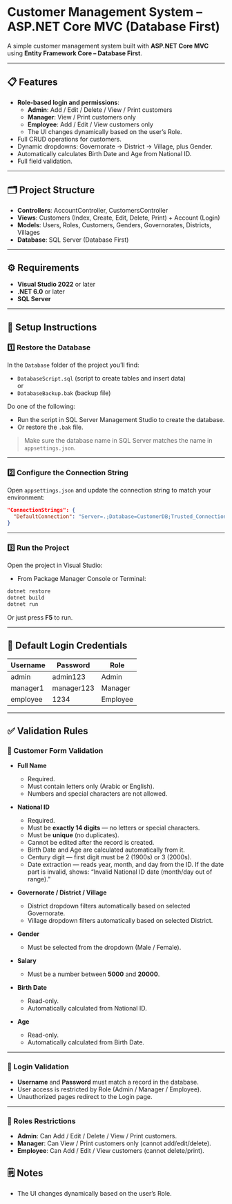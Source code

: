 # Customer Management System – ASP.NET Core MVC (Database First)

A simple customer management system built with **ASP.NET Core MVC** using **Entity Framework Core – Database First**.

---

## 📋 Features
- **Role-based login and permissions**:
  - **Admin**: Add / Edit / Delete / View / Print customers
  - **Manager**: View / Print customers only
  - **Employee**: Add / Edit / View customers only
  - The UI changes dynamically based on the user’s Role.
- Full CRUD operations for customers.
- Dynamic dropdowns: Governorate → District → Village, plus Gender.
- Automatically calculates Birth Date and Age from National ID.
- Full field validation.


---

## 🗂️ Project Structure
- **Controllers**: AccountController, CustomersController  
- **Views**: Customers (Index, Create, Edit, Delete, Print) + Account (Login)  
- **Models**: Users, Roles, Customers, Genders, Governorates, Districts, Villages  
- **Database**: SQL Server (Database First)

---

## ⚙️ Requirements
- **Visual Studio 2022** or later  
- **.NET 6.0** or later  
- **SQL Server**  

---

## 📝 Setup Instructions

### 1️⃣ Restore the Database
In the `Database` folder of the project you’ll find:
- `DatabaseScript.sql` (script to create tables and insert data)  
or  
- `DatabaseBackup.bak` (backup file)  

Do one of the following:
- Run the script in SQL Server Management Studio to create the database.  
- Or restore the `.bak` file.

> Make sure the database name in SQL Server matches the name in `appsettings.json`.

---

### 2️⃣ Configure the Connection String
Open `appsettings.json` and update the connection string to match your environment:
```json
"ConnectionStrings": {
  "DefaultConnection": "Server=.;Database=CustomerDB;Trusted_Connection=True;"
}
````

---

### 3️⃣ Run the Project

Open the project in Visual Studio:

* From Package Manager Console or Terminal:

```bash
dotnet restore
dotnet build
dotnet run
```

Or just press **F5** to run.

---

## 🔑 Default Login Credentials

| Username | Password    | Role     |
| -------- | --------    | -------- |
| admin    | admin123    | Admin    |
| manager1 | manager123  | Manager  |
| employee | 1234        | Employee |

---
## ✅ Validation Rules

### 🔹 Customer Form Validation  
- **Full Name**  
  - Required.  
  - Must contain letters only (Arabic or English).  
  - Numbers and special characters are not allowed.  

- **National ID**  
  - Required.  
  - Must be **exactly 14 digits**  — no letters or special characters.
  - Must be **unique** (no duplicates).  
  - Cannot be edited after the record is created.  
  - Birth Date and Age are calculated automatically from it.
  - Century digit — first digit must be 2 (1900s) or 3 (2000s).
  - Date extraction — reads year, month, and day from the ID. If the date part is invalid, shows: “Invalid National ID date (month/day out of range).”

- **Governorate / District / Village**    
  - District dropdown filters automatically based on selected Governorate.  
  - Village dropdown filters automatically based on selected District.  

- **Gender**  
  - Must be selected from the dropdown (Male / Female).  

- **Salary**  
  - Must be a number between **5000** and **20000**.  

- **Birth Date**  
  - Read-only.  
  - Automatically calculated from National ID.  

- **Age**  
  - Read-only.  
  - Automatically calculated from Birth Date.  

---

### 🔹 Login Validation  
- **Username** and **Password** must match a record in the database.  
- User access is restricted by Role (Admin / Manager / Employee).  
- Unauthorized pages redirect to the Login page.  

---

### 🔹 Roles Restrictions  
- **Admin**: Can Add / Edit / Delete / View / Print customers.  
- **Manager**: Can View / Print customers only (cannot add/edit/delete).  
- **Employee**: Can Add / Edit / View customers (cannot delete/print).  


## 🗒️ Notes

* The UI changes dynamically based on the user’s Role.



